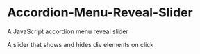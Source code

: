 # Accordion-Menu-Reveal-Slider
A JavaScript accordion menu reveal slider

A slider that shows and hides div elements on click
